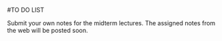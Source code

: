 #TO DO LIST

Submit your own notes for the midterm lectures.
The assigned notes from the web will be posted soon.
